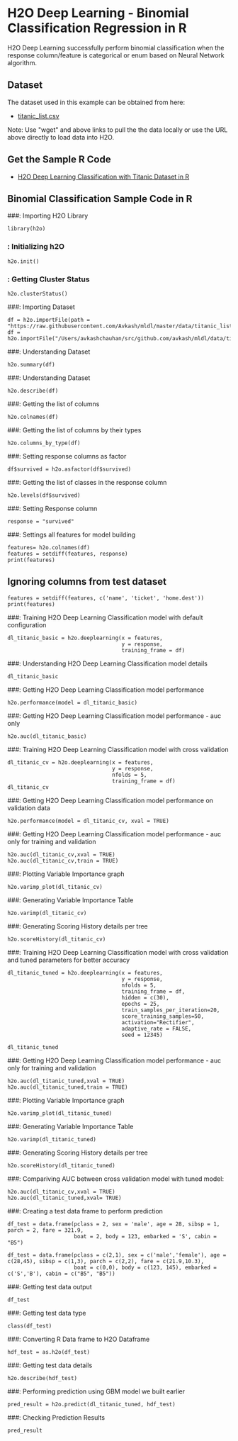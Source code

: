 # H2O Deep Learning - Binomial Classification Regression in R # 

H2O Deep Learning successfully perform binomial classification when the response column/feature is categorical or enum based on Neural Network algorithm. 

## Dataset ##
The dataset used in this example can be obtained from here:
 - [titanic_list.csv](https://raw.githubusercontent.com/Avkash/mldl/master/data/titanic_list.csv)

Note: Use "wget" and above links to pull the the data locally or use the URL above directly to load data into H2O.
  
## Get the Sample R Code ##
  - [H2O Deep Learning Classification with Titanic Dataset in R](https://github.com/Avkash/mldl/blob/master/notebook/h2o/H2O_DeepLearning_Classification_titanic.ipynb)
  
## Binomial Classification Sample Code in R ##

###: Importing H2O Library
```
library(h2o)
```
### : Initializing h2O
```
h2o.init()
```


### : Getting Cluster Status
```
h2o.clusterStatus()
```

###: Importing Dataset
```
df = h2o.importFile(path = "https://raw.githubusercontent.com/Avkash/mldl/master/data/titanic_list.csv")
df = h2o.importFile("/Users/avkashchauhan/src/github.com/avkash/mldl/data/titanic_list.csv")
```

###: Understanding Dataset
```
h2o.summary(df)
```

###: Understanding Dataset
```
h2o.describe(df)
```

###: Getting the list of columns
```
h2o.colnames(df)
```

###: Getting the list of columns by their types
```
h2o.columns_by_type(df)
```

###: Setting response columns as factor
```
df$survived = h2o.asfactor(df$survived)
```

###: Getting the list of classes in the response column
```
h2o.levels(df$survived)
```

###: Setting Response column
```
response = "survived"
```

###: Settings all features for model building
```
features= h2o.colnames(df)
features = setdiff(features, response)
print(features)
```

## Ignoring columns from test dataset
```
features = setdiff(features, c('name', 'ticket', 'home.dest'))
print(features)
```


###: Training H2O Deep Learning Classification model with default configuration
```
dl_titanic_basic = h2o.deeplearning(x = features,
                                    y = response,
                                    training_frame = df)
```
###: Understanding H2O Deep Learning Classification model details
```
dl_titanic_basic
```

###: Getting H2O Deep Learning Classification model performance
```
h2o.performance(model = dl_titanic_basic)
```

###: Getting H2O Deep Learning Classification model performance - auc only
```
h2o.auc(dl_titanic_basic)
```


###: Training H2O Deep Learning Classification model with cross validation
```
dl_titanic_cv = h2o.deeplearning(x = features,
                                 y = response,
                                 nfolds = 5,
                                 training_frame = df)
dl_titanic_cv
```

###: Getting H2O Deep Learning Classification model performance on validation data
```
h2o.performance(model = dl_titanic_cv, xval = TRUE)
```

###: Getting H2O Deep Learning Classification model performance - auc only for training and validation
```
h2o.auc(dl_titanic_cv,xval = TRUE)
h2o.auc(dl_titanic_cv,train = TRUE)
```

###: Plotting Variable Importance graph
```
h2o.varimp_plot(dl_titanic_cv)
```

###: Generating Variable Importance Table
```
h2o.varimp(dl_titanic_cv)
```

###: Generating Scoring History details per tree
```
h2o.scoreHistory(dl_titanic_cv)
```

###: Training H2O Deep Learning Classification model with cross validation and tuned parameters for better accuracy
```
dl_titanic_tuned = h2o.deeplearning(x = features,
                                    y = response,
                                    nfolds = 5,
                                    training_frame = df,
                                    hidden = c(30),
                                    epochs = 25,
                                    train_samples_per_iteration=20,
                                    score_training_samples=50,
                                    activation="Rectifier",
                                    adaptive_rate = FALSE,
                                    seed = 12345)

dl_titanic_tuned
```

###: Getting H2O Deep Learning Classification model performance - auc only for training and validation
```
h2o.auc(dl_titanic_tuned,xval = TRUE)
h2o.auc(dl_titanic_tuned,train = TRUE)
```

###: Plotting Variable Importance graph
```
h2o.varimp_plot(dl_titanic_tuned)
```

###: Generating Variable Importance Table
```
h2o.varimp(dl_titanic_tuned)
```

###: Generating Scoring History details per tree
```
h2o.scoreHistory(dl_titanic_tuned)
```


###: Compariving AUC between cross validation model with tuned model:
```
h2o.auc(dl_titanic_cv,xval = TRUE)
h2o.auc(dl_titanic_tuned,xval= TRUE)
```


###: Creating a test data frame to perform prediction
```
df_test = data.frame(pclass = 2, sex = 'male', age = 28, sibsp = 1, parch = 2, fare = 321.9, 
                     boat = 2, body = 123, embarked = 'S', cabin = "B5")

df_test = data.frame(pclass = c(2,1), sex = c('male','female'), age = c(28,45), sibsp = c(1,3), parch = c(2,2), fare = c(21.9,10.3), 
                     boat = c(0,0), body = c(123, 145), embarked = c('S','B'), cabin = c("B5", "B5"))
```

###: Getting test data output
```
df_test
```

###: Getting test data type
```
class(df_test)
```

###: Converting R Data frame to H2O Dataframe
```
hdf_test = as.h2o(df_test)
```

###: Getting test data details
```
h2o.describe(hdf_test)
```

###: Performing prediction using GBM model we built earlier
```
pred_result = h2o.predict(dl_titanic_tuned, hdf_test)
```

###: Checking Prediction Results
```
pred_result
```
